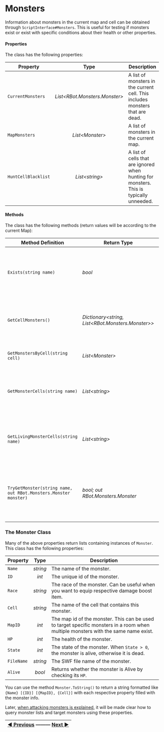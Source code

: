 Monsters
======
Information about monsters in the current map and cell can be obtained through `ScriptInterface#Monsters`. This is useful for testing if monsters exist or exist with specific conditions about their health or other properties.

#### Properties
The class has the following properties:

| Property | Type | Description |
|---|:---:|---|
| `CurrentMonsters` | *List\<RBot.Monsters.Monster>* | A list of monsters in the current cell. This includes monsters that are dead. |
| `MapMonsters` | *List\<Monster>* | A list of monsters in the current map. |
| `HuntCellBlacklist` | *List\<string>* | A list of cells that are ignored when hunting for monsters. This is typically unneeded. |

#### Methods
The class has the following methods (return values will be according to the current Map):

| Method Definition | Return Type | Description |
|---|---|---|
| `Exists(string name)` | *bool* | Checks if a monster with the specified name exists (and is alive) in the current cell. |
| `GetCellMonsters()` | *Dictionary\<string, List\<RBot.Monsters.Monster>>* | Gets a dictionary mapping cell names to the monsters in that cell. |
| `GetMonstersByCell(string cell)` | *List\<Monster>* | Gets a list of monsters in the given cell. |
| `GetMonsterCells(string name)` | *List\<string>* | Gets a list of cells that contain a monster with the given name. |
| `GetLivingMonsterCells(string name)` | *List\<string>* | Gets a list of cells that contain a living monster with the given name. |
| `TryGetMonster(string name, out RBot.Monsters.Monster monster)` | *bool; out RBot.Monsters.Monster* | Tries to get the monster with the given name, if true will assign it to the monster variable. |

### The Monster Class
Many of the above properties return lists containing instances of `Monster`. This class has the following properties:

| Property | Type | Description |
|---|:---:|---|
| `Name` | *string* | The name of the monster. |
| `ID` | *int* | The unique id of the monster. |
| `Race` | *string* | The race of the monster. Can be useful when you want to equip respective damage boost item. |
| `Cell` | *string* | The name of the cell that contains this monster. |
| `MapID` | *int* | The map id of the monster. This can be used to target specific monsters in a room when multiple monsters with the same name exist. |
| `HP` | *int* | The health of the monster. |
| `State` | *int* | The state of the monster. When `State > 0`, the monster is alive, otherwise it is dead. |
| `FileName` | *string* | The SWF file name of the monster. |
| `Alive` | *bool* | Returns whether the monster is Alive by checking its `HP`. |

You can use the method `Monster.ToString()` to return a string formatted like `{Name} [{ID}] [{MapID}, {Cell}]` with each respective property filled with the monster info.

Later, [when attacking monsters is explained](https://brenohenrike.github.io/Rbot-Scripts/), it will be made clear how to query monster lists and target monsters using these properties.

|[◄ Previous](https://brenohenrike.github.io/Rbot-Scripts/3%20Timings%20and%20Handlers "3. Timings & Handlers") ——— [Next ►](https://brenohenrike.github.io/Rbot-Scripts/5%20Skills "5. Skills") |
| :---: |